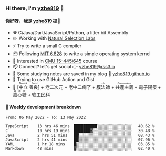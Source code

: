 ### Hi there, I'm [yzhe819](https://github.com/yzhe819) 👋

#### 你好呀，我是 [yzhe819](https://github.com/yzhe819) 捏👋

- :hammer_and_pick: C/Java/Dart/JavaScript/Python, a litter bit Assembly
- :pencil2: Working with [Natural Selection Labs](https://github.com/NaturalSelectionLabs)
- ⚡ Try to write a small C compiler
- 📦 Following [MIT 6.828](https://pdos.csail.mit.edu/6.828/2018/overview.html) to write a simple operating system kernel
- 🧪 Interested in [CMU 15-445/645](https://15445.courses.cs.cmu.edu/fall2020/) course
- 📫 Connect? let's get social 👉 yzhe819@rss3.io
- :scroll: Some studying notes are saved in my blog :space_invader: [yzhe819.github.io](https://yzhe819.github.io/)
- 🌟 Trying to use GitHub Action and Gist
- 🔑 <ruby>[中立 善良]<rp>（</rp><rt>Neutral Good</rt><rp>）</rp></ruby> + 老二次元 + 老中二病了 + <ruby>膜法師<rp>（</rp><rt>+1s</rt><rp>）</rp></ruby> +  <ruby>共產主義<rp>（</rp><rt>Communism</rt><rp>）</rp></ruby> + 電子陽痿 + <ruby>嘉心糖<rp>（</rp><rt>嘉晚飯</rt><rp>）</rp></ruby> + 软工民科



#### 📝 Weekly development breakdown

<!--START_SECTION:waka-->

```text
From: 06 May 2022 - To: 13 May 2022

TypeScript    13 hrs 46 mins  ██████████░░░░░░░░░░░░░░░   40.62 %
C             10 hrs 19 mins  ███████▓░░░░░░░░░░░░░░░░░   30.48 %
Java          2 hrs 51 mins   ██░░░░░░░░░░░░░░░░░░░░░░░   08.43 %
JavaScript    2 hrs 41 mins   ██░░░░░░░░░░░░░░░░░░░░░░░   07.96 %
YAML          1 hr 18 mins    █░░░░░░░░░░░░░░░░░░░░░░░░   03.85 %
Markdown      48 mins         ▓░░░░░░░░░░░░░░░░░░░░░░░░   02.40 %
```

<!--END_SECTION:waka-->




